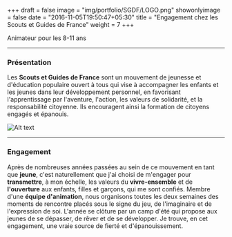 +++
draft = false
image = "img/portfolio/SGDF/LOGO.png"
showonlyimage = false
date = "2016-11-05T19:50:47+05:30"
title = "Engagement chez les Scouts et Guides de France"
weight = 7
+++

Animateur pour les 8-11 ans
<!--more-->

---

### Présentation

Les **Scouts et Guides de France** sont un mouvement de jeunesse et d'éducation populaire ouvert à tous qui vise à accompagner les enfants et les jeunes dans leur développement personnel, en favorisant l'apprentissage par l'aventure, l'action, les valeurs de solidarité, et la responsabilité citoyenne. Ils encouragent ainsi la formation de citoyens engagés et épanouis.

![Alt text](/img/portfolio/SGDF/bridge.png)

---

### Engagement

Après de nombreuses années passées au sein de ce mouvement en tant que **jeune**, c'est naturellement que j'ai choisi de m'engager pour **transmettre**, à mon échelle, les valeurs du **vivre-ensemble** et de **l'ouverture** aux enfants, filles et garçons, qui me sont confiés. Membre d'une **équipe d'animation**, nous organisons toutes les deux semaines des moments de rencontre placés sous le signe du jeu, de l'imaginaire et de l'expression de soi. L'année se clôture par un camp d'été qui propose aux jeunes de se dépasser, de rêver et de se développer. Je trouve, en cet engagement, une vraie source de fierté et d'épanouissement.
